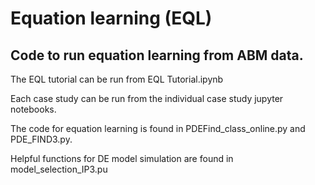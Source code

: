 # Equation learning (EQL)

## Code to run equation learning from ABM data. 

The EQL tutorial can be run from EQL Tutorial.ipynb

Each case study can be run from the individual case study jupyter notebooks. 

The code for equation learning is found in PDEFind_class_online.py and PDE_FIND3.py.

Helpful functions for DE model simulation are found in model_selection_IP3.pu
